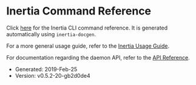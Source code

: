 # Inertia Command Reference

Click [here](/inertia.md) for the Inertia CLI command reference. It is generated
automatically using `inertia-docgen`.

For a more general usage guide, refer to the [Inertia Usage Guide](https://inertia.ubclaunchpad.com).

For documentation regarding the daemon API, refer to the [API Reference](https://inertia.ubclaunchpad.com/api).

* Generated: 2019-Feb-25
* Version: v0.5.2-20-gb2d0de4
